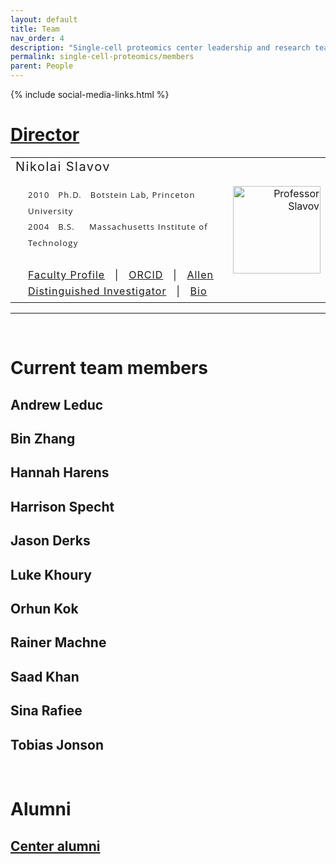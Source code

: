 ```yaml
---
layout: default
title: Team
nav_order: 4
description: "Single-cell proteomics center leadership and research team"
permalink: single-cell-proteomics/members
parent: People
---
```

{% include social-media-links.html %}

# [Director](https://coe.northeastern.edu/people/slavov-nikolai/)

<table  cellspacing="0" border="0"  cellpadding="0" >
<tr border="0">
    <td>
      <div  id="NikolaiSlavov" style="font-size:20px; font-weight: 400; letter-spacing: 1.5px;" border="0" >
			<span itemprop="name">Nikolai Slavov</span>
	  </div>
		<br>
		<div style="line-height: 160%; padding: 1 1 1 20;" >
		  <div style="font-family:   'Open Sans',   sans-serif;   font-size:13px; font-weight: 400; letter-spacing: 1.2px;"> <!-- Courier, New,     'Josefin Slab', serif;       -->
			2010 &nbsp; Ph.D.  &nbsp;  Botstein Lab, Princeton University<br>
			2004 &nbsp; B.S.   &nbsp; &nbsp; Massachusetts Institute of Technology <br>
		  </div>
		<br>
		<div style="letter-spacing: 1px;">
		<a href="https://cos.northeastern.edu/people/nikolai-slavov/" target="_blank"  itemprop="url" alt="professor Slavov">Faculty Profile</a> &nbsp; | &nbsp;			
		<a href="http://orcid.org/0000-0003-2035-1820" target="_blank">ORCID</a> &nbsp; | &nbsp;
    	<a href="https://alleninstitute.org/person/nikolai-slavov/" target="_blank">Allen Distinguished Investigator</a> &nbsp; | &nbsp;
		<a href="https://nikolai.slavovlab.net/bio" target="_blank">Bio</a>
	   </div>
     </div>
    </td>
    <td  align="right"  border="0" >
			<a href="https://cos.northeastern.edu/people/nikolai-slavov/" target="_blank" width="140"  alt="Nikolai Slavov" >
			<img  src="https://slavovlab.net/index_files/Slavov-2019-Botev.jpg" width="140"  alt="Professor Slavov" ></a>
	</td>
</tr>
</table>


------------

&nbsp;


# Current team members



## Andrew Leduc

## Bin Zhang

## Hannah Harens

## Harrison Specht

## Jason Derks

## Luke Khoury

## Orhun Kok

## Rainer Machne

## Saad Khan

## Sina Rafiee

## Tobias Jonson

&nbsp;


# Alumni

## [Center alumni](https://blog.slavovlab.net/alums/)
